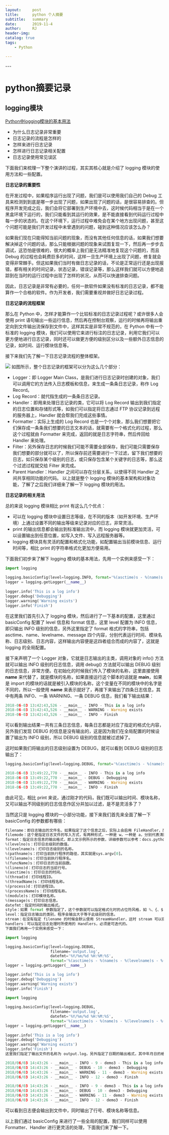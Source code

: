 ```yaml
---
layout:     post
title:      python 个人摘要
subtitle:   summary
date:       2019-11-4
author:     RJ
header-img: 
catalog: true
tags:
    - Python

---
```

<p id = "build"></p>
---

<h1> python摘要记录</h1>

## logging模块  
[Python中logging模块的基本用法](https://cuiqingcai.com/6080.html)

- 为什么日志记录非常重要
- 日志记录的流程是怎样的
- 怎样来进行日志记录
- 怎样进行日志记录相关配置
- 日志记录使用常见误区

下面我们来梳理一下整个演讲的过程，其实其核心就是介绍了 logging 模块的使用方法和一些配置。

**日志记录的重要性**

在开发过程中，如果程序运行出现了问题，我们是可以使用我们自己的 Debug 工具来检测到到底是哪一步出现了问题，如果出现了问题的话，是很容易排查的。但程序开发完成之后，我们会将它部署到生产环境中去，这时候代码相当于是在一个黑盒环境下运行的，我们只能看到其运行的效果，是不能直接看到代码运行过程中每一步的状态的。在这个环境下，运行过程中难免会在某个地方出现问题，甚至这个问题可能是我们开发过程中未曾遇到的问题，碰到这种情况应该怎么办？

如果我们现在只能得知当前问题的现象，而没有其他任何信息的话，如果我们想要解决掉这个问题的话，那么只能根据问题的现象来试图复现一下，然后再一步步去调试，这恐怕是很难的，很大的概率上我们是无法精准地复现这个问题的，而且 Debug 的过程也会耗费巨多的时间，这样一旦生产环境上出现了问题，修复就会变得非常棘手。但这如果我们当时有做日志记录的话，不论是正常运行还是出现报错，都有相关的时间记录，状态记录，错误记录等，那么这样我们就可以方便地追踪到在当时的运行过程中出现了怎样的状况，从而可以快速排查问题。

因此，日志记录是非常有必要的，任何一款软件如果没有标准的日志记录，都不能算作一个合格的软件。作为开发者，我们需要重视并做好日志记录过程。

**日志记录的流程框架**

那么在 Python 中，怎样才能算作一个比较标准的日志记录过程呢？或许很多人会使用 print 语句输出一些运行信息，然后再在控制台观察，运行的时候再将输出重定向到文件输出流保存到文件中，这样其实是非常不规范的，在 Python 中有一个标准的 logging 模块，我们可以使用它来进行标注的日志记录，利用它我们可以更方便地进行日志记录，同时还可以做更方便的级别区分以及一些额外日志信息的记录，如时间、运行模块信息等。

接下来我们先了解一下日志记录流程的整体框架。

![](https://raw.githubusercontent.com/rejae/rejae.github.io/master/img/20191104loggin.jpg)
如图所示，整个日志记录的框架可以分为这么几个部分：

- Logger：即 Logger Main Class，是我们进行日志记录时创建的对象，我们可以调用它的方法传入日志模板和信息，来生成一条条日志记录，称作 Log Record。
- Log Record：就代指生成的一条条日志记录。
- Handler：即用来处理日志记录的类，它可以将 Log Record 输出到我们指定的日志位置和存储形式等，如我们可以指定将日志通过 FTP 协议记录到远程的服务器上，Handler 就会帮我们完成这些事情。
- Formatter：实际上生成的 Log Record 也是一个个对象，那么我们想要把它们保存成一条条我们想要的日志文本的话，就需要有一个格式化的过程，那么这个过程就由 Formatter 来完成，返回的就是日志字符串，然后传回给 Handler 来处理。
- Filter：另外保存日志的时候我们可能不需要全部保存，我们可能只需要保存我们想要的部分就可以了，所以保存前还需要进行一下过滤，留下我们想要的日志，如只保存某个级别的日志，或只保存包含某个关键字的日志等，那么这个过滤过程就交给 Filter 来完成。
- Parent Handler：Handler 之间可以存在分层关系，以使得不同 Handler 之间共享相同功能的代码。
以上就是整个 logging 模块的基本架构和对象功能，了解了之后我们详细来了解一下 logging 模块的用法。

**日志记录的相关用法**

总的来说 logging 模块相比 print 有这么几个优点：

- 可以在 logging 模块中设置日志等级，在不同的版本（如开发环境、生产环境）上通过设置不同的输出等级来记录对应的日志，非常灵活。
- print 的输出信息都会输出到标准输出流中，而 logging 模块就更加灵活，可以设置输出到任意位置，如写入文件、写入远程服务器等。
- logging 模块具有灵活的配置和格式化功能，如配置输出当前模块信息、运行时间等，相比 print 的字符串格式化更加方便易用。

下面我们初步来了解下 logging 模块的基本用法，先用一个实例来感受一下：

```python
import logging
 
logging.basicConfig(level=logging.INFO, format='%(asctime)s - %(name)s - %(levelname)s - %(message)s')
logger = logging.getLogger(__name__)
 
logger.info('This is a log info')
logger.debug('Debugging')
logger.warning('Warning exists')
logger.info('Finish')

```
在这里我们首先引入了 logging 模块，然后进行了一下基本的配置，这里通过 basicConfig 配置了 level 信息和 format 信息，这里 level 配置为 INFO 信息，即只输出 INFO 级别的信息，另外这里指定了 format 格式的字符串，包括 asctime、name、levelname、message 四个内容，分别代表运行时间、模块名称、日志级别、日志内容，这样输出内容便是这四者组合而成的内容了，这就是 logging 的全局配置。

接下来声明了一个 Logger 对象，它就是日志输出的主类，调用对象的 info() 方法就可以输出 INFO 级别的日志信息，调用 debug() 方法就可以输出 DEBUG 级别的日志信息，非常方便。在初始化的时候我们传入了模块的名称，这里直接使用 __name__ 来代替了，就是模块的名称，如果直接运行这个脚本的话就是 __main__，如果是 import 的模块的话就是被引入模块的名称，这个变量在不同的模块中的名字是不同的，所以一般使用 __name__ 来表示就好了，再接下来输出了四条日志信息，其中有两条 INFO、一条 WARNING、一条 DEBUG 信息，我们看下输出结果：

```python
2018-06-03 13:42:43,526 - __main__ - INFO - This is a log info
2018-06-03 13:42:43,526 - __main__ - WARNING - Warning exists
2018-06-03 13:42:43,526 - __main__ - INFO - Finish
```
可以看到输出结果一共有三条日志信息，每条日志都是对应了指定的格式化内容，另外我们发现 DEBUG 的信息是没有输出的，这是因为我们在全局配置的时候设置了输出为 INFO 级别，所以 DEBUG 级别的信息就被过滤掉了。

这时如果我们将输出的日志级别设置为 DEBUG，就可以看到 DEBUG 级别的日志输出了：
```python
logging.basicConfig(level=logging.DEBUG, format='%(asctime)s - %(name)s - %(levelname)s - %(message)s')

2018-06-03 13:49:22,770 - __main__ - INFO - This is a log info
2018-06-03 13:49:22,770 - __main__ - DEBUG - Debugging
2018-06-03 13:49:22,770 - __main__ - WARNING - Warning exists
2018-06-03 13:49:22,770 - __main__ - INFO - Finish
```

由此可见，相比 print 来说，通过刚才的代码，我们既可以输出时间、模块名称，又可以输出不同级别的日志信息作区分并加以过滤，是不是灵活多了？

当然这只是 logging 模块的一小部分功能，接下来我们首先来全面了解一下 basicConfig 的参数都有哪些：
```python
filename：即日志输出的文件名，如果指定了这个信息之后，实际上会启用 FileHandler，而不再是 StreamHandler，这样日志信息便会输出到文件中了。
filemode：这个是指定日志文件的写入方式，有两种形式，一种是 w，一种是 a，分别代表清除后写入和追加写入。
format：指定日志信息的输出格式，即上文示例所示的参数，详细参数可以参考：docs.python.org/3/library/l…，部分参数如下所示：
%(levelno)s：打印日志级别的数值。
%(levelname)s：打印日志级别的名称。
%(pathname)s：打印当前执行程序的路径，其实就是sys.argv[0]。
%(filename)s：打印当前执行程序名。
%(funcName)s：打印日志的当前函数。
%(lineno)d：打印日志的当前行号。
%(asctime)s：打印日志的时间。
%(thread)d：打印线程ID。
%(threadName)s：打印线程名称。
%(process)d：打印进程ID。
%(processName)s：打印线程名称。
%(module)s：打印模块名称。
%(message)s：打印日志信息。
datefmt：指定时间的输出格式。
style：如果 format 参数指定了，这个参数就可以指定格式化时的占位符风格，如 %、{、$ 等。
level：指定日志输出的类别，程序会输出大于等于此级别的信息。
stream：在没有指定 filename 的时候会默认使用 StreamHandler，这时 stream 可以指定初始化的文件流。
handlers：可以指定日志处理时所使用的 Handlers，必须是可迭代的。
下面我们再用一个实例来感受一下：

import logging

logging.basicConfig(level=logging.DEBUG,
                    filename='output.log',
                    datefmt='%Y/%m/%d %H:%M:%S',
                    format='%(asctime)s - %(name)s - %(levelname)s - %(lineno)d - %(module)s - %(message)s')
logger = logging.getLogger(__name__)

logger.info('This is a log info')
logger.debug('Debugging')
logger.warning('Warning exists')
logger.info('Finish')

import logging
 
logging.basicConfig(level=logging.DEBUG,
                    filename='output.log',
                    datefmt='%Y/%m/%d %H:%M:%S',
                    format='%(asctime)s - %(name)s - %(levelname)s - %(lineno)d - %(module)s - %(message)s')
logger = logging.getLogger(__name__)
 
logger.info('This is a log info')
logger.debug('Debugging')
logger.warning('Warning exists')
logger.info('Finish')
这里我们指定了输出文件的名称为 output.log，另外指定了日期的输出格式，其中年月日的格式变成了 %Y/%m/%d，另外输出的 format 格式增加了 lineno、module 这两个信息，运行之后便会生成一个 output.log 的文件，内容如下：

2018/06/03 14:43:26 - __main__ - INFO - 9 - demo3 - This is a log info
2018/06/03 14:43:26 - __main__ - DEBUG - 10 - demo3 - Debugging
2018/06/03 14:43:26 - __main__ - WARNING - 11 - demo3 - Warning exists
2018/06/03 14:43:26 - __main__ - INFO - 12 - demo3 - Finish

2018/06/03 14:43:26 - __main__ - INFO - 9 - demo3 - This is a log info
2018/06/03 14:43:26 - __main__ - DEBUG - 10 - demo3 - Debugging
2018/06/03 14:43:26 - __main__ - WARNING - 11 - demo3 - Warning exists
2018/06/03 14:43:26 - __main__ - INFO - 12 - demo3 - Finish
```
可以看到日志便会输出到文件中，同时输出了行号、模块名称等信息。

以上我们通过 basicConfig 来进行了一些全局的配置，我们同样可以使用 Formatter、Handler 进行更灵活的处理，下面我们来了解一下。









